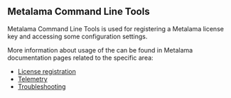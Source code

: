 ## Metalama Command Line Tools

Metalama Command Line Tools is used for registering a Metalama license key and accessing some configuration settings.

More information about usage of the can be found in Metalama documentation pages related to the specific area:
- [License registration](https://doc.metalama.net/deployment/register-license)
- [Telemetry](https://doc.metalama.net/deployment/telemetry)
- [Troubleshooting](https://doc.metalama.net/troubleshooting/troubleshooting)